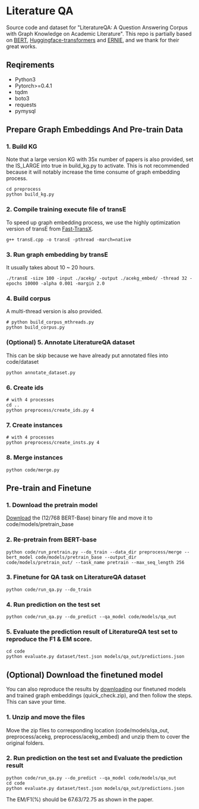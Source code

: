 # Literature QA

Source code and dataset for "LiteratureQA: A Question Answering Corpus with Graph Knowledge on Academic Literature".
This repo is partially based on [BERT](https://github.com/google-research/bert), [Huggingface-transformers](https://github.com/huggingface/pytorch-pretrained-BERT) and [ERNIE](https://github.com/thunlp/ERNIE), and we thank for their great works.

## Reqirements
+ Python3
+ Pytorch>=0.4.1
+ tqdm
+ boto3
+ requests
+ pymysql

## Prepare Graph Embeddings And Pre-train Data

### 1. Build KG 
Note that a large version KG with 35x number of papers is also provided, set the IS_LARGE into true in build_kg.py to activate.
This is not recommended because it will notably increase the time consume of graph embedding process.

```
cd preprocess
python build_kg.py
```

### 2. Compile training execute file of transE
To speed up graph embedding process, we use the highly optimization version of transE from [Fast-TransX](https://github.com/thunlp/Fast-TransX).

```
g++ transE.cpp -o transE -pthread -march=native
```

### 3. Run graph embedding by transE
It usually takes about 10 ~ 20 hours. 

```
./transE -size 100 -input ./acekg/ -output ./acekg_embed/ -thread 32 -epochs 10000 -alpha 0.001 -margin 2.0
```

### 4. Build corpus
A multi-thread version is also provided.
```
# python build_corpus_mthreads.py
python build_corpus.py
```

### (Optional) 5. Annotate LiteratureQA dataset
This can be skip because we have already put annotated files into code/dataset
```
python annotate_dataset.py
```

### 6. Create ids
```
# with 4 processes
cd ..
python preprocess/create_ids.py 4
```

### 7. Create instances
```
# with 4 processes
python preprocess/create_insts.py 4
```

### 8. Merge instances
```
python code/merge.py
```

## Pre-train and Finetune
### 1. Download the pretrain model 
[Download](https://drive.google.com/drive/folders/176oFcnH-aRbEqsdJWsXoeLtkFt-o5a_S) the (12/768 BERT-Base) binary file and move it to code/models/pretrain_base

### 2. Re-pretrain from BERT-base
```
python code/run_pretrain.py --do_train --data_dir preprocess/merge --bert_model code/models/pretrain_base --output_dir code/models/pretrain_out/ --task_name pretrain --max_seq_length 256
```

### 3. Finetune for QA task on LiteratureQA dataset
```
python code/run_qa.py --do_train
```

### 4. Run prediction on the test set
```
python code/run_qa.py --do_predict --qa_model code/models/qa_out
```

### 5. Evaluate the prediction result of LiteratureQA test set to reproduce the F1 & EM score.
```
cd code
python evaluate.py dataset/test.json models/qa_out/predictions.json
```

## (Optional) Download the finetuned model
You can also reproduce the results by [downloading](https://drive.google.com/drive/folders/176oFcnH-aRbEqsdJWsXoeLtkFt-o5a_S) our finetuned models and trained graph embeddings (quick_check.zip), and then follow the steps. This can save your time.

### 1. Unzip and move the files
Move the zip files to corresponding location (code/models/qa_out, preprocess/acekg, preprocess/acekg_embed) and unzip them to cover the original folders.

### 2. Run prediction on the test set and Evaluate the prediction result

```
python code/run_qa.py --do_predict --qa_model code/models/qa_out
cd code
python evaluate.py dataset/test.json models/qa_out/predictions.json
```

The EM/F1(%) should be 67.63/72.75 as shown in the paper.
